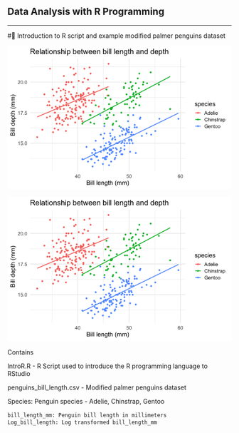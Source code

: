 ## **Data Analysis with R Programming**
---

#🐧 Introduction to R script and example modified palmer penguins dataset

![Relationship between bill length and depth](https://github.com/Ribeirosk8/Data-Analysis-with-R-Programming/blob/main/Rplot2.png)

![Penguins Species](https://github.com/Ribeirosk8/Data-Analysis-with-R-Programming/blob/main/Rplot2.png)

Contains

IntroR.R - R Script used to introduce the R programming language to RStudio

penguins_bill_length.csv - Modified palmer penguins dataset

Species: Penguin species - Adelie, Chinstrap, Gentoo
```
bill_length_mm: Penguin bill length in millimeters
Log_bill_length: Log transformed bill_length_mm
```
